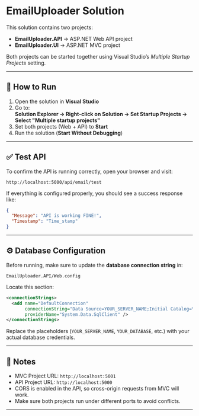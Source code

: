# EmailUploader Solution

This solution contains two projects:

- **EmailUploader.API** → ASP.NET Web API project
- **EmailUploader.UI** → ASP.NET MVC project

Both projects can be started together using Visual Studio’s _Multiple Startup Projects_ setting.

---

## 🚀 How to Run

1. Open the solution in **Visual Studio**
2. Go to:  
   **Solution Explorer → Right-click on Solution → Set Startup Projects → Select "Multiple startup projects"**
3. Set both projects (Web + API) to **Start**
4. Run the solution (**Start Without Debugging**)

---

## ✅ Test API

To confirm the API is running correctly, open your browser and visit:

```
http://localhost:5000/api/email/test
```

If everything is configured properly, you should see a success response like:

```json
{
  "Message": "API is working FINE!",
  "Timestamp": "Time_stamp"
}
```

---

## ⚙️ Database Configuration

Before running, make sure to update the **database connection string** in:

```
EmailUploader.API/Web.config
```

Locate this section:

```xml
<connectionStrings>
  <add name="DefaultConnection"
       connectionString="Data Source=YOUR_SERVER_NAME;Initial Catalog=YOUR_DATABASE;User ID=USERNAME;Password=PASSWORD;"
       providerName="System.Data.SqlClient" />
</connectionStrings>
```

Replace the placeholders (`YOUR_SERVER_NAME`, `YOUR_DATABASE`, etc.) with your actual database credentials.

---

## 🧩 Notes

- MVC Project URL: `http://localhost:5001`
- API Project URL: `http://localhost:5000`
- CORS is enabled in the API, so cross-origin requests from MVC will work.
- Make sure both projects run under different ports to avoid conflicts.

---
